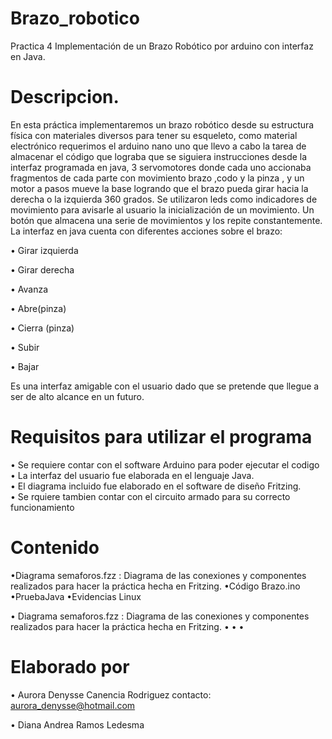 # Brazo_robotico
Practica 4 Implementación de un Brazo  Robótico por arduino con interfaz en Java.

# Descripcion.
En esta práctica  implementaremos un brazo robótico desde su estructura  física  con materiales diversos para  tener  su  esqueleto, como  material  electrónico  requerimos  el arduino nano uno que llevo  a cabo la tarea de almacenar el código  que lograba que se siguiera instrucciones desde la interfaz  programada en java,  3 servomotores donde cada uno accionaba  fragmentos de cada parte con movimiento  brazo ,codo y la pinza ,  y un motor a pasos mueve  la base logrando  que el  brazo pueda  girar hacia la derecha o la izquierda 360 grados. Se  utilizaron leds como indicadores de movimiento para avisarle al usuario la inicialización de un movimiento. Un botón que almacena una serie de  movimientos y los repite constantemente.
La  interfaz en java  cuenta con diferentes acciones sobre el brazo:

•	Girar izquierda

•	Girar derecha

•	Avanza

•	Abre(pinza)

•	Cierra (pinza)

•	Subir 

•	Bajar

Es una  interfaz amigable con el  usuario dado que  se pretende que llegue a ser de alto alcance en un futuro. 

# Requisitos para utilizar el programa 
• Se requiere contar con el software Arduino para poder ejecutar el codigo <br>
• La interfaz del usuario fue elaborada en el lenguaje Java. <br>
• El diagrama incluido fue elaborado en el software de diseño Fritzing. <br>
• Se rquiere tambien contar con el circuito armado para su correcto funcionamiento <br>

# Contenido 
•Diagrama semaforos.fzz : Diagrama de las conexiones y componentes realizados para hacer la práctica hecha en Fritzing.
•Código Brazo.ino
•PruebaJava
•Evidencias Linux








• Diagrama semaforos.fzz : Diagrama de las conexiones y componentes realizados para hacer la práctica hecha en Fritzing.
• 
• 
• 


# Elaborado por
• Aurora Denysse Canencia Rodriguez  contacto: aurora_denysse@hotmail.com  <br>

• Diana Andrea Ramos Ledesma 


